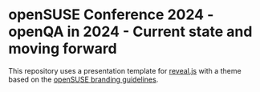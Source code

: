 # openSUSE Conference 2024 - openQA in 2024 - Current state and moving forward

This repository uses a presentation template for
[reveal.js](https://github.com/hakimel/reveal.js) with a theme based
on the
[openSUSE branding guidelines](http://opensuse.github.io/branding-guidelines/).
